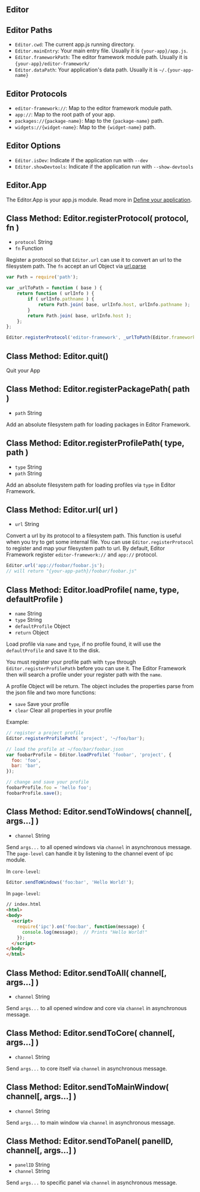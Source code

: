 ## Editor

## Editor Paths

  - `Editor.cwd`: The current app.js running directory.
  - `Editor.mainEntry`: Your main entry file. Usually it is `{your-app}/app.js`.
  - `Editor.frameworkPath`: The editor framework module path. Usually it is `{your-app}/editor-framework/`
  - `Editor.dataPath`: Your application's data path. Usually it is `~/.{your-app-name}`

## Editor Protocols
  - `editor-framework://`: Map to the editor framework module path.
  - `app://`: Map to the root path of your app.
  - `packages://{package-name}`: Map to the `{package-name}` path.
  - `widgets://{widget-name}`: Map to the `{widget-name}` path.

## Editor Options

  - `Editor.isDev`: Indicate if the application run with `--dev`
  - `Editor.showDevtools`: Indicate if the application run with `--show-devtools`

## Editor.App

The Editor.App is your app.js module. Read more in [Define your application](../../manual/define-your-app.md).

## Class Method: Editor.registerProtocol( protocol, fn )
  - `protocol` String
  - `fn` Function

Register a protocol so that `Editor.url` can use it to convert an url to the filesystem path.
The `fn` accept an url Object via [url.parse](https://iojs.org/api/url.html#url_url_parse_urlstr_parsequerystring_slashesdenotehost)

```javascript
var Path = require('path');

var _urlToPath = function ( base ) {
    return function ( urlInfo ) {
        if ( urlInfo.pathname ) {
            return Path.join( base, urlInfo.host, urlInfo.pathname );
        }
        return Path.join( base, urlInfo.host );
    };
};

Editor.registerProtocol('editor-framework', _urlToPath(Editor.frameworkPath));
```

## Class Method: Editor.quit()

Quit your App

## Class Method: Editor.registerPackagePath( path )
  - `path` String

Add an absolute filesystem path for loading packages in Editor Framework.

## Class Method: Editor.registerProfilePath( type, path )
  - `type` String
  - `path` String

Add an absolute filesystem path for loading profiles via `type` in Editor Framework.

## Class Method: Editor.url( url )
  - `url` String

Convert a url by its protocol to a filesystem path. This function is useful when you try to
get some internal file. You can use `Editor.registerProtocol` to register and map your filesystem
path to url. By default, Editor Framework register `editor-framework://` and `app://` protocol.

```javascript
Editor.url('app://foobar/foobar.js');
// will return "{your-app-path}/foobar/foobar.js"
```

## Class Method: Editor.loadProfile( name, type, defaultProfile )
  - `name` String
  - `type` String
  - `defaultProfile` Object
  - `return` Object

Load profile via `name` and `type`, if no profile found, it will use the `defaultProfile` and
save it to the disk.

You must register your profile path with `type` through `Editor.registerProfilePath` before you
can use it. The Editor Framework then will search a profile under your register path with the
`name`.

A profile Object will be return. The object includes the properties parse from the json file
and two more functions:

 - `save` Save your profile
 - `clear` Clear all properties in your profile

Example:

```javascript
// register a project profile
Editor.registerProfilePath( 'project', '~/foo/bar');

// load the profile at ~/foo/bar/foobar.json
var foobarProfile = Editor.loadProfile( 'foobar', 'project', {
  foo: 'foo',
  bar: 'bar',
});

// change and save your profile
foobarProfile.foo = 'hello foo';
foobarProfile.save();
```

## Class Method: Editor.sendToWindows( channel[, args...] )
  - `channel` String

Send `args...` to all opened windows via `channel` in asynchronous message. The `page-level`
can handle it by listening to the channel event of ipc module.

In `core-level`:

```javascript
Editor.sendToWindows('foo:bar', 'Hello World!');
```

In `page-level`:

```html
// index.html
<html>
<body>
  <script>
    require('ipc').on('foo:bar', function(message) {
      console.log(message);  // Prints "Hello World!"
    });
  </script>
</body>
</html>
```

## Class Method: Editor.sendToAll( channel[, args...] )
  - `channel` String

Send `args...` to all opened window and core via `channel` in asynchronous message.

## Class Method: Editor.sendToCore( channel[, args...] )
  - `channel` String

Send `args...` to core itself via `channel` in asynchronous message.

## Class Method: Editor.sendToMainWindow( channel[, args...] )
  - `channel` String

Send `args...` to main window via `channel` in asynchronous message.

## Class Method: Editor.sendToPanel( panelID, channel[, args...] )
  - `panelID` String
  - `channel` String

Send `args...` to specific panel via `channel` in asynchronous message.
